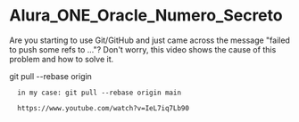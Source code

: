 # Alura_ONE_Oracle_Numero_Secreto


Are you starting to use Git/GitHub and just came across the message "failed to push some refs to ..."?
Don't worry, this video shows the cause of this problem and how to solve it.

git pull --rebase origin <branch>

      in my case: git pull --rebase origin main

      https://www.youtube.com/watch?v=IeL7iq7Lb90
